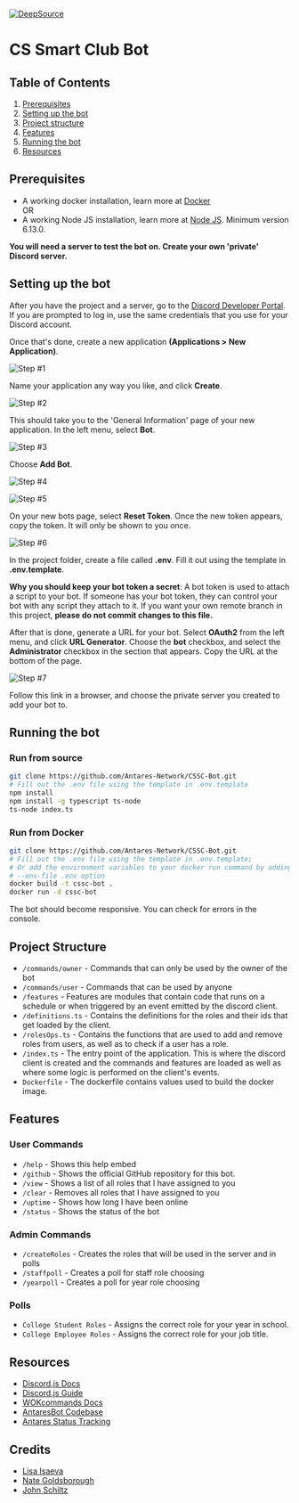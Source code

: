 [![DeepSource](https://deepsource.io/gh/Antares-Network/CSSC-Bot.svg/?label=active+issues&show_trend=true&token=GgdxIdd6daxTyyfTYz5OUiUl)](https://deepsource.io/gh/Antares-Network/CSSC-Bot/?ref=repository-badge)
# CS Smart Club Bot

## Table of Contents

1. [Prerequisites](#prerequisites)
2. [Setting up the bot](#setting-up-the-bot)
3. [Project structure](#project-structure)
4. [Features](#features)
5. [Running the bot](#running-the-bot)
6. [Resources](#resources)

## Prerequisites

- A working docker installation, learn more at [Docker](https://docs.docker.com/get-docker/)  
OR
- A working Node JS installation, learn more at [Node JS](https://nodejs.org/en/download/). Minimum version 6.13.0.

**You will need a server to test the bot on. Create your own 'private' Discord server.**

## Setting up the bot

After you have the project and a server, go to the [Discord Developer Portal](https://discord.com/developers/applications). If you are prompted to log in, use the same credentials that you use for your Discord account.

Once that's done, create a new application **(Applications > New Application)**.

![Step #1](/demo/1.jpg)

Name your application any way you like, and click **Create**.

![Step #2](/demo/2.jpg)

This should take you to the 'General Information' page of your new application. In the left menu, select **Bot**.

![Step #3](/demo/3.jpg)

Choose **Add Bot**.

![Step #4](/demo/4.jpg)

![Step #5](/demo/5.jpg)

On your new bots page, select **Reset Token**. Once the new token appears, copy the token. It will only be shown to you once.

![Step #6](/demo/6.jpg)

In the project folder, create a file called **.env**.
Fill it out using the template in **.env.template**.

**Why you should keep your bot token a secret**:
A bot token is used to attach a script to your bot. If someone has your bot token, they can control your bot with any script they attach to it. If you want your own remote branch in this project, **please do not commit changes to this file.**

After that is done, generate a URL for your bot. Select **OAuth2** from the left menu, and click **URL Generator**. Choose the **bot** checkbox, and select the **Administrator** checkbox in the section that appears. Copy the URL at the bottom of the page.

![Step #7](/demo/7.jpg)

Follow this link in a browser, and choose the private server you created to add your bot to.

## Running the bot

### Run from source

```bash
git clone https://github.com/Antares-Network/CSSC-Bot.git
# Fill out the .env file using the template in .env.template
npm install
npm install -g typescript ts-node
ts-node index.ts
```

### Run from Docker

```bash
git clone https://github.com/Antares-Network/CSSC-Bot.git
# Fill out the .env file using the template in .env.template;
# Or add the environment variables to your docker run command by adding the 
# --env-file .env option 
docker build -t cssc-bot .
docker run -d cssc-bot
```

The bot should become responsive. You can check for errors in the console.

## Project Structure

- `/commands/owner` - Commands that can only be used by the owner of the bot
- `/commands/user` - Commands that can be used by anyone
- `/features` - Features are modules that contain code that runs on a schedule or when triggered by an event emitted by the discord client.
- `/definitions.ts` - Contains the definitions for the roles and their ids that get loaded by the client.
- `/rolesOps.ts` - Contains the functions that are used to add and remove roles from users, as well as to check if a user has a role.
- `/index.ts` - The entry point of the application. This is where the discord client is created and the commands and features are loaded as well as where some logic is performed on the client's events.
- `Dockerfile` - The dockerfile contains values used to build the docker image.

## Features

### User Commands

- `/help` - Shows this help embed
- `/github` - Shows the official GitHub repository for this bot.
- `/view` - Shows a list of all roles that I have assigned to you
- `/clear` - Removes all roles that I have assigned to you
- `/uptime` - Shows how long I have been online
- `/status` - Shows the status of the bot

### Admin Commands

- `/createRoles` - Creates the roles that will be used in the server and in polls
- `/staffpoll` - Creates a poll for staff role choosing
- `/yearpoll` - Creates a poll for year role choosing

### Polls

- `College Student Roles` - Assigns the correct role for your year in school.
- `College Employee Roles` - Assigns the correct role for your job title.

## Resources

- [Discord.js Docs](https://discord.js.org/#/docs)
- [Discord.js Guide](https://discordjs.guide/)
- [WOKcommands Docs](https://docs.wornoffkeys.com/)
- [AntaresBot Codebase](https://playantares.com/antaresbot)
- [Antares Status Tracking](https://status.playantares.com/)

## Credits

- [Lisa Isaeva](https://github.com/llisaeva)
- [Nate Goldsborough](https://github.com/nathen418)
- [John Schiltz](https://github.com/schiltz3)
